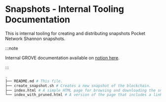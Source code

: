 # Snapshots - Internal Tooling Documentation

This is internal tooling for creating and distributing snapshots Pocket Network Shannon snapshots.

:::note

Internal GROVE documentation available on [notion here](https://www.notion.so/buildwithgrove/Shannon-Snapshots-1aea36edfff680bbb5a7e71c9846f63c?pvs=4).

:::

```bash
.
├── README.md # This file.
├── create_snapshot.sh # Creates a new snapshot of the blockchain.
├── index.html # A simple HTML page for browsing and downloading the snapshots.
└── index_with_pruned.html # A version of the page that includes a link to the pruned snapshot. They are currently not used, but this version is kept so we can switch back when the pruned snapshots are available.
```
